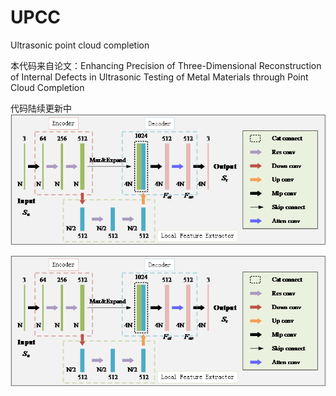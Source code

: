 # UPCC
Ultrasonic point cloud completion

本代码来自论文：Enhancing Precision of Three-Dimensional Reconstruction of Internal Defects in Ultrasonic Testing of Metal Materials through Point Cloud Completion

代码陆续更新中
![Local Image](./img/network%20model.png)

![Example Image](https://github.com/Miss-wzx/UPCC/blob/main/img/network%20model.png)

